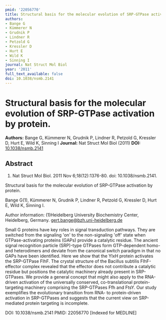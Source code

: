 ```yaml
---
pmid: '22056770'
title: Structural basis for the molecular evolution of SRP-GTPase activation by protein.
authors:
- Bange G
- Kümmerer N
- Grudnik P
- Lindner R
- Petzold G
- Kressler D
- Hurt E
- Wild K
- Sinning I
journal: Nat Struct Mol Biol
year: '2011'
full_text_available: false
doi: 10.1038/nsmb.2141
---
```


# Structural basis for the molecular evolution of SRP-GTPase activation by protein.
**Authors:** Bange G, Kümmerer N, Grudnik P, Lindner R, Petzold G, Kressler D, Hurt E, Wild K, Sinning I
**Journal:** Nat Struct Mol Biol (2011)
**DOI:** [10.1038/nsmb.2141](https://doi.org/10.1038/nsmb.2141)

## Abstract

1. Nat Struct Mol Biol. 2011 Nov 6;18(12):1376-80. doi: 10.1038/nsmb.2141.

Structural basis for the molecular evolution of SRP-GTPase activation by 
protein.

Bange G(1), Kümmerer N, Grudnik P, Lindner R, Petzold G, Kressler D, Hurt E, 
Wild K, Sinning I.

Author information:
(1)Heidelberg University Biochemistry Center, Heidelberg, Germany. 
gert.bange@bzh.uni-heidelberg.de

Small G proteins have key roles in signal transduction pathways. They are 
switched from the signaling 'on' to the non-signaling 'off' state when 
GTPase-activating proteins (GAPs) provide a catalytic residue. The ancient 
signal recognition particle (SRP)-type GTPases form GTP-dependent homo- and 
heterodimers and deviate from the canonical switch paradigm in that no GAPs have 
been identified. Here we show that the YlxH protein activates the SRP-GTPase 
FlhF. The crystal structure of the Bacillus subtilis FlhF-effector complex 
revealed that the effector does not contribute a catalytic residue but positions 
the catalytic machinery already present in SRP-GTPases. We provide a general 
concept that might also apply to the RNA-driven activation of the universally 
conserved, co-translational protein-targeting machinery comprising the 
SRP-GTPases Ffh and FtsY. Our study exemplifies the evolutionary transition from 
RNA- to protein-driven activation in SRP-GTPases and suggests that the current 
view on SRP-mediated protein targeting is incomplete.

DOI: 10.1038/nsmb.2141
PMID: 22056770 [Indexed for MEDLINE]
